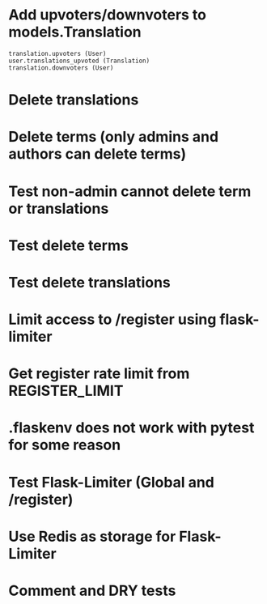 # Add upvoters/downvoters to models.Translation
    translation.upvoters (User)
    user.translations_upvoted (Translation)
    translation.downvoters (User)

# Delete translations
# Delete terms (only admins and authors can delete terms)
# Test non-admin cannot delete term or translations
# Test delete terms
# Test delete translations
# Limit access to /register using flask-limiter
# Get register rate limit from REGISTER_LIMIT
# .flaskenv does not work with pytest for some reason
# Test Flask-Limiter (Global and /register)
# Use Redis as storage for Flask-Limiter
# Comment and DRY tests
